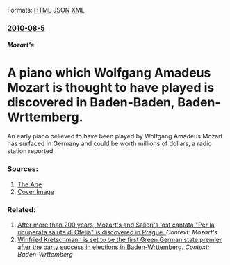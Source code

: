 
Formats: [HTML](/news/2010/08/5/a-piano-which-wolfgang-amadeus-mozart-is-thought-to-have-played-is-discovered-in-baden-baden-baden-wurttemberg.html)  [JSON](/news/2010/08/5/a-piano-which-wolfgang-amadeus-mozart-is-thought-to-have-played-is-discovered-in-baden-baden-baden-wurttemberg.json)  [XML](/news/2010/08/5/a-piano-which-wolfgang-amadeus-mozart-is-thought-to-have-played-is-discovered-in-baden-baden-baden-wurttemberg.xml)  

### [2010-08-5](/news/2010/08/5/index.md)

##### Mozart's
# A piano which Wolfgang Amadeus Mozart is thought to have played is discovered in Baden-Baden, Baden-Wrttemberg. 

An early piano believed to have been played by Wolfgang Amadeus Mozart has surfaced in Germany and could be worth millions of dollars, a radio station reported.


### Sources:

1. [The Age](http://news.theage.com.au/breaking-news-world/piano-played-by-mozart-discovered-20100805-11jcf.html)
1. [Cover Image](http://images.theage.com.au/2011/08/09/2545564/facebook-thumb-theage.png)

### Related:

1. [After more than 200 years, Mozart's and Salieri's lost cantata "Per la ricuperata salute di Ofelia" is discovered in Prague. ](/news/2016/02/16/after-more-than-200-years-mozart-s-and-salieri-s-lost-cantata-per-la-ricuperata-salute-di-ofelia-is-discovered-in-prague.md) _Context: Mozart's_
2. [Winfried Kretschmann is set to be the first Green German state premier after the party success in elections in Baden-Wrttemberg. ](/news/2011/03/27/winfried-kretschmann-is-set-to-be-the-first-green-german-state-premier-after-the-party-success-in-elections-in-baden-wurttemberg.md) _Context: Baden-Wrttemberg_
